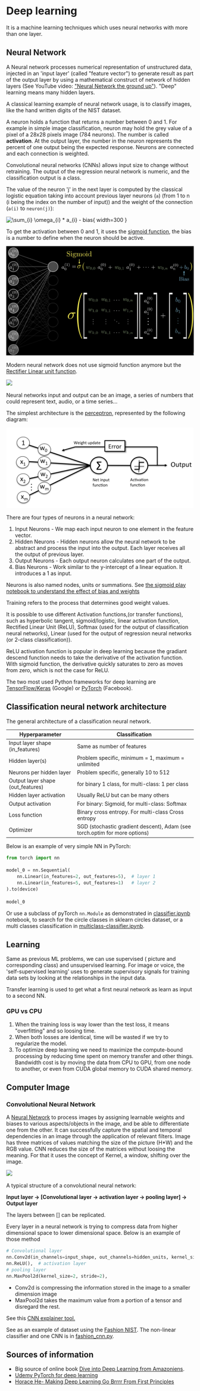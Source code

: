 # Deep learning

It is a machine learning techniques which uses neural networks with more than one layer.

## Neural Network

A Neural network processes numerical representation of unstructured data, injected in an 'input layer' (called "feature vector") to generate result as part of the output layer by using a mathematical construct of network of hidden layers (See YouTube video: ["Neural Network the ground up"](https://www.youtube.com/watch?v=aircAruvnKk)). "Deep" learning means many hidden layers.

A classical learning example of neural network usage, is to classify images, like the hand written digits of the NIST dataset.

A neuron holds a function that returns a number between 0 and 1. For example in simple image classification, neuron may hold the grey value of a pixel of a 28x28 pixels image (784 neurons). The number is called **activation**. At the output layer, the number in the neuron represents the percent of one output being the expected response. Neurons are connected and each connection is weighted.

Convolutional neural networks (CNNs) allows input size to change without retraining. The output of the regression neural network is numeric, and the classification output is a class.

The value of the neuron 'j' in the next layer is computed by the classical logistic equation taking into account previous layer neurons (`a`) (from 1 to n (i being the index on the number of input)) and the weight of the connection (`a(i)` to `neuron(j)`):

![](https://latex.codecogs.com/svg.latex?neuron(j)=\sigma (\sum_{i} \omega_{i} * a_{i} - bias)){ width=300 }

To get the activation between 0 and 1, it uses the [sigmoid function](../concepts/maths.md#sigmoid-function), the bias is a number to define when the neuron should be active.

![](./images/basic-math-neuron-net.png)

Modern neural network does not use sigmoid function anymore but the [Rectifier Linear unit function](https://en.wikipedia.org/wiki/Rectifier_(neural_networks)).

![](https://latex.codecogs.com/svg.image?ReLu(a)=max(0,a))

Neural networks input and output can be an image, a series of numbers that could represent text, audio, or a time series...

The simplest architecture is the [perceptron](./classifier/#perceptron), represented by the following diagram:

![](./images/perceptron.png)

There are four types of neurons in a neural network:

1. Input Neurons - We map each input neuron to one element in the feature vector.
1. Hidden Neurons - Hidden neurons allow the neural network to be abstract and process the input into the output. Each layer receives all the output of previous layer.
1. Output Neurons - Each output neuron calculates one part of the output.
1. Bias Neurons - Work similar to the y-intercept of a linear equation. It introduces a 1 as input.

Neurons is also named nodes, units or summations. See [the sigmoid play notebook to understand the effect of bias and weights](https://github.com/jbcodeforce/ML-studies/tree/master/deep-neural-net/sigmoid-play.ipynb) 

Training refers to the process that determines good weight values.

It is possible to use different Activation functions,(or transfer functions), such as hyperbolic tangent, sigmoid/logistic, linear activation function, Rectified Linear Unit (ReLU), Softmax (used for the output of classification neural networks), Linear (used for the output of regression neural networks (or 2-class classification)).

ReLU activation function is popular in deep learning because the gradiant descend function needs to take the derivative of the activation function. With sigmoid function, the derivative quickly saturates to zero as 
 moves from zero, which is not the case for ReLU.

The two most used Python frameworks for deep learning are [TensorFlow/Keras](https://www.tensorflow.org/) (Google) or [PyTorch](../coding/pytorch.md) (Facebook).

## Classification neural network architecture

The general architecture of a classification neural network.

| Hyperparameter | Classification | 
| --- | --- | 
| Input layer shape (in_features) |	Same as number of features |
| Hidden layer(s) | Problem specific, minimum = 1, maximum = unlimited |
| Neurons per hidden layer| Problem specific, generally 10 to 512 |
| Output layer shape (out_features)| for binary 1 class, for multi-class: 1 per class |
| Hidden layer activation |	Usually ReLU but can be many others |
| Output activation | For binary: Sigmoid, for multi-class:	Softmax |
| Loss function	| Binary cross entropy.  For multi-class Cross entropy |
| Optimizer | SGD (stochastic gradient descent), Adam (see torch.optim for more options) |

Below is an example of very simple NN in PyTorch:

```python
from torch import nn

model_0 = nn.Sequential(
    nn.Linear(in_features=2, out_features=5),  # layer 1
    nn.Linear(in_features=5, out_features=1)   # layer 2
).to(device)

model_0
```

Or use a subclass of pyTorch `nn.Module` as demonstrated in [classifier.ipynb](https://github.com/jbcodeforce/ML-studies/tree/master/pytorch/classification/classifier.ipynb) notebook, to search for the circle classes in sklearn circles dataset, or a multi classes classification in [multiclass-classifier.ipynb](https://github.com/jbcodeforce/ML-studies/tree/master/pytorch/classification/multiclass-classifier.ipynb).

## Learning

Same as previous ML problems, we can use supervised ( picture and corresponding class) and unsupervised learning. For image or voice, the 'self-supervised learning' uses to generate supervisory signals for training data sets by looking at the relationships in the input data.

Transfer learning is used to get what a first neural network as learn as input to a second NN. 

### GPU vs CPU

1. When the training loss is way lower than the test loss, it means "overfitting" and so loosing time.
1. When both losses are identical, time will be wasted if we try to regularize the model.
1. To optimize deep learning we need to maximize the compute-bound processing by reducing time spent on memory transfer and other things. Bandwidth cost is by moving the data from CPU to GPU, from one node to another, or even from CUDA global memory to CUDA shared memory.

## Computer Image

### Convolutional Neural Network

A [Neural Network](https://towardsdatascience.com/a-comprehensive-guide-to-convolutional-neural-networks-the-eli5-way-3bd2b1164a53) to process images by assigning learnable weights and biases to various aspects/objects in the image, and be able to differentiate one from the other. It can successfully capture the spatial and temporal dependencies in an image through the application of relevant filters.
Image has three matrices of values matching the size of the picture (H*W) and the RGB value.
CNN reduces the size of the matrices without loosing the meaning. For that it uses the concept of Kernel, a window, shifting over the image.

![](https://miro.medium.com/v2/resize:fit:1400/format:webp/1*ciDgQEjViWLnCbmX-EeSrA.gif)

A typical structure of a convolutional neural network:

**Input layer -> [Convolutional layer -> activation layer -> pooling layer] -> Output layer**

The layers between [] can be replicated.

Every layer in a neural network is trying to compress data from higher dimensional space to lower dimensional space. Below is an example of those method

```python
# Convolutional layer
nn.Conv2d(in_channels=input_shape, out_channels=hidden_units, kernel_size=3, stride=1, padding=1),
nn.ReLU(),  # activation layer
# pooling layer
nn.MaxPool2d(kernel_size=2, stride=2),    
```

* Conv2d is compressing the information stored in the image to a smaller dimension image
* MaxPool2d takes the maximum value from a portion of a tensor and disregard the rest.

See this [CNN explainer tool.](https://poloclub.github.io/cnn-explainer/)

See as an example of dataset using the [Fashion NIST](https://github.com/zalandoresearch/fashion-mnist). The non-linear classifier and one CNN is in [fashion_cnn.py](https://github.com/jbcodeforce/ML-studies/tree/master/pytorch/computer-vision/fashion_cnn.py).

## Sources of information

* Big source of online book [Dive into Deep Learning from Amazoniens](https://d2l.ai).
* [Udemy PyTorch for deep learning](https://www.learnpytorch.io/)
* [Horace He- Making Deep Learning Go Brrrr From First Principles](https://horace.io/brrr_intro.html)

